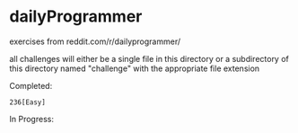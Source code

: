 # dailyProgrammer
exercises from reddit.com/r/dailyprogrammer/

all challenges will either be
    a single file in this directory or
    a subdirectory of this directory
named "challenge<number>" with the appropriate file extension

Completed:

	236[Easy]    

In Progress:
    
	